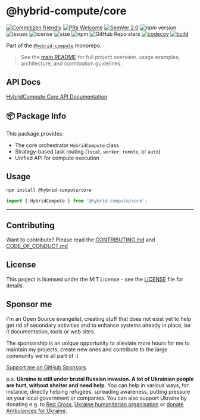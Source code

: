 # @hybrid-compute/core

[![Commitizen friendly](https://img.shields.io/badge/commitizen-friendly-brightgreen.svg)](http://commitizen.github.io/cz-cli/)
[![PRs Welcome](https://img.shields.io/badge/PRs-welcome-green.svg)](http://makeapullrequest.com)
[![SemVer 2.0](https://img.shields.io/badge/SemVer-2.0-green.svg)](http://semver.org/spec/v2.0.0.html)
![npm version](https://img.shields.io/npm/v/@hybrid-compute/core)
![issues](https://img.shields.io/github/issues/phun-ky/hybrid-compute)
![license](https://img.shields.io/npm/l/@hybrid-compute/core)
![size](https://img.shields.io/bundlephobia/min/@hybrid-compute/core)
![npm](https://img.shields.io/npm/dm/%40hybrid-compute/core)
![GitHub Repo stars](https://img.shields.io/github/stars/phun-ky/hybrid-compute)
[![codecov](https://codecov.io/gh/phun-ky/hybrid-compute/graph/badge.svg?token=VA91DL7ZLZ)](https://codecov.io/gh/phun-ky/hybrid-compute)
[![build](https://github.com/phun-ky/hybrid-compute/actions/workflows/check.yml/badge.svg)](https://github.com/phun-ky/hybrid-compute/actions/workflows/check.yml)

Part of the [`@hybrid-compute`](https://github.com/phun-ky/hybrid-compute)
monorepo.

> See the [main README](https://github.com/phun-ky/hybrid-compute#readme) for
> full project overview, usage examples, architecture, and contribution
> guidelines.

## API Docs

[HybridCompute Core API Documentation](https://github.com/phun-ky/hybrid-compute/blob/main/docs/api/core/src/classes/HybridCompute.md)

## 📦 Package Info

This package provides:

- The core orchestrator `HybridCompute` class
- Strategy-based task routing (`local`, `worker`, `remote`, or `auto`)
- Unified API for compute execution

## Usage

```bash
npm install @hybrid-compute/core
```

```ts
import { HybridCompute } from '@hybrid-compute/core';
```

---

## Contributing

Want to contribute? Please read the
[CONTRIBUTING.md](https://github.com/phun-ky/hybrid-compute/blob/main/CONTRIBUTING.md)
and
[CODE_OF_CONDUCT.md](https://github.com/phun-ky/hybrid-compute/blob/main/CODE_OF_CONDUCT.md)

## License

This project is licensed under the MIT License - see the
[LICENSE](https://github.com/phun-ky/hybrid-compute/blob/main/LICENSE) file for
details.

## Sponsor me

I'm an Open Source evangelist, creating stuff that does not exist yet to help
get rid of secondary activities and to enhance systems already in place, be it
documentation, tools or web sites.

The sponsorship is an unique opportunity to alleviate more hours for me to
maintain my projects, create new ones and contribute to the large community
we're all part of :)

[Support me on GitHub Sponsors](https://github.com/sponsors/phun-ky).

p.s. **Ukraine is still under brutal Russian invasion. A lot of Ukrainian people
are hurt, without shelter and need help**. You can help in various ways, for
instance, directly helping refugees, spreading awareness, putting pressure on
your local government or companies. You can also support Ukraine by donating
e.g. to [Red Cross](https://www.icrc.org/en/donate/ukraine),
[Ukraine humanitarian organisation](https://savelife.in.ua/en/donate-en/#donate-army-card-weekly)
or
[donate Ambulances for Ukraine](https://www.gofundme.com/f/help-to-save-the-lives-of-civilians-in-a-war-zone).
